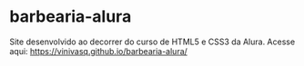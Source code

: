 # barbearia-alura
 Site desenvolvido ao decorrer do curso de HTML5 e CSS3 da Alura.
 Acesse aqui: https://vinivasq.github.io/barbearia-alura/
